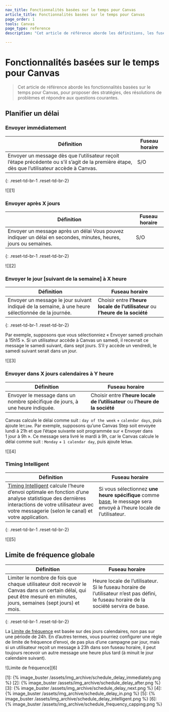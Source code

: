 ```yaml
---
nav_title: Fonctionnalités basées sur le temps pour Canvas
article_title: Fonctionnalités basées sur le temps pour Canvas
page_order: 1
tools: Canvas
page_type: reference
description: "Cet article de référence aborde les définitions, les fuseaux horaires et des exemples de fonctionnalités basées sur le temps pour Canvas."

---
```


# Fonctionnalités basées sur le temps pour Canvas

> Cet article de référence aborde les fonctionnalités basées sur le temps pour Canvas, pour proposer des stratégies, des résolutions de problèmes et répondre aux questions courantes.

## Planifier un délai

### Envoyer immédiatement

| Définition |  Fuseau horaire |
| --- | --- |
| Envoyer un message dès que l’utilisateur reçoit l’étape précédente ou s’il s’agit de la première étape, dès que l’utilisateur accède à Canvas. | S/O |
{: .reset-td-br-1 .reset-td-br-2}

![][1]

### Envoyer après X jours

| Définition |  Fuseau horaire |
| --- | --- |
| Envoyer un message après un délai Vous pouvez indiquer un délai en secondes, minutes, heures, jours ou semaines.  | S/O |
{: .reset-td-br-1 .reset-td-br-2}

![][2]

### Envoyer le jour [suivant de la semaine] à X heure

| Définition |  Fuseau horaire |
| --- | --- |
| Envoyer un message le jour suivant indiqué de la semaine, à une heure sélectionnée de la journée.  | Choisir entre **l’heure locale de l’utilisateur** ou **l’heure de la société** |
{: .reset-td-br-1 .reset-td-br-2}

Par exemple, supposons que vous sélectionniez « Envoyer samedi prochain à 15h15 ». Si un utilisateur accède à Canvas un samedi, il recevrait ce message le samedi suivant, dans sept jours. S’il y accède un vendredi, le samedi suivant serait dans un jour.

![][3]

### Envoyer dans X jours calendaires à Y heure

| Définition |  Fuseau horaire |
| --- | --- |
| Envoyer le message dans un nombre spécifique de jours, à une heure indiquée. | Choisir entre **l’heure locale de l’utilisateur** ou **l’heure de la société** |

Canvas calcule le délai comme suit : `day of the week` + `calendar days`, puis ajoute le`time`. Par exemple, supposons qu’une Canvas Step soit envoyée lundi à 21h et que l’étape suivante soit programmée sur « Envoyer dans 1 jour à 9h ». Ce message sera livré le mardi à 9h, car le Canvas calcule le délai comme suit : `Monday` + `1 calendar day`, puis ajoute le`9am`. 

![][4]

### Timing Intelligent

| Définition | Fuseau horaire |
| ---------- | ----- |
| [Timing Intelligent]({{site.baseurl}}/user_guide/intelligence/intelligent_timing/) calcule l’heure d’envoi optimale en fonction d’une analyse statistique des dernières interactions de votre utilisateur avec votre messagerie (selon le canal) et votre application. | Si vous sélectionnez **une heure spécifique** comme [base]({{site.baseurl}}/user_guide/intelligence/intelligent_timing/#fallback-options), le message sera envoyé à l’heure locale de l’utilisateur. |
{: .reset-td-br-1 .reset-td-br-2}

![][5]

## Limite de fréquence globale

| Définition | Fuseau horaire |
| --- | --- |
| Limiter le nombre de fois que chaque utilisateur doit recevoir le Canvas dans un certain délai, qui peut être mesuré en minutes, jours, semaines (sept jours) et mois. | Heure locale de l’utilisateur. Si le fuseau horaire de l’utilisateur n’est pas défini, le fuseau horaire de la société servira de base. |
{: .reset-td-br-1 .reset-td-br-2}

La [Limite de fréquence]({{site.baseurl}}/user_guide/engagement_tools/campaigns/testing_and_more/rate-limiting/#frequency-capping) est basée sur des jours calendaires, non pas sur une période de 24h. En d’autres termes, vous pourriez configurer une règle de limite de fréquence d’envoi, de pas plus d’une campagne par jour, mais si un utilisateur reçoit un message à 23h dans son fuseau horaire, il peut toujours recevoir un autre message une heure plus tard (à minuit le jour calendaire suivant).

![Limite de fréquence][6]

[1]: {% image_buster /assets/img_archive/schedule_delay_immediately.png %}
[2]: {% image_buster /assets/img_archive/schedule_delay_after.png %}
[3]: {% image_buster /assets/img_archive/schedule_delay_next.png %}
[4]: {% image_buster /assets/img_archive/schedule_delay_in.png %}
[5]: {% image_buster /assets/img_archive/schedule_delay_intelligent.png %}
[6]: {% image_buster /assets/img_archive/schedule_frequency_capping.png %}
